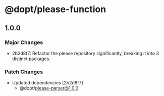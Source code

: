 # @dopt/please-function

## 1.0.0

### Major Changes

- 2b2d8f7: Refactor the please repository significantly, breaking it into 3 distinct packages.

### Patch Changes

- Updated dependencies [2b2d8f7]
  - @dopt/please-parser@1.0.0
